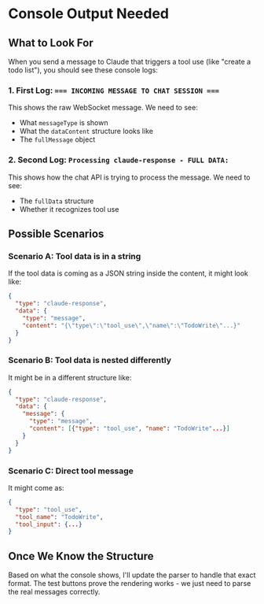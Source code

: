 # Console Output Needed

## What to Look For

When you send a message to Claude that triggers a tool use (like "create a todo list"), you should see these console logs:

### 1. First Log: `=== INCOMING MESSAGE TO CHAT SESSION ===`
This shows the raw WebSocket message. We need to see:
- What `messageType` is shown
- What the `dataContent` structure looks like
- The `fullMessage` object

### 2. Second Log: `Processing claude-response - FULL DATA:`
This shows how the chat API is trying to process the message. We need to see:
- The `fullData` structure
- Whether it recognizes tool use

## Possible Scenarios

### Scenario A: Tool data is in a string
If the tool data is coming as a JSON string inside the content, it might look like:
```json
{
  "type": "claude-response",
  "data": {
    "type": "message",
    "content": "{\"type\":\"tool_use\",\"name\":\"TodoWrite\"...}"
  }
}
```

### Scenario B: Tool data is nested differently
It might be in a different structure like:
```json
{
  "type": "claude-response", 
  "data": {
    "message": {
      "type": "message",
      "content": [{"type": "tool_use", "name": "TodoWrite"...}]
    }
  }
}
```

### Scenario C: Direct tool message
It might come as:
```json
{
  "type": "tool_use",
  "tool_name": "TodoWrite",
  "tool_input": {...}
}
```

## Once We Know the Structure

Based on what the console shows, I'll update the parser to handle that exact format. The test buttons prove the rendering works - we just need to parse the real messages correctly.